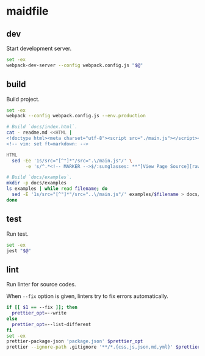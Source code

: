 # maidfile

## dev

Start development server.

```bash
set -ex
webpack-dev-server --config webpack.config.js "$@"
```

## build

Build project.

```bash
set -ex
webpack --config webpack.config.js --env.production

# Build `docs/index.html`.
cat - readme.md <<HTML |
<!doctype html><meta charset="utf-8"><script src="./main.js"></script><noscript>
<!-- vim: set ft=markdown: -->

HTML
  sed -Ee '1s/src="[^"]*"/src=".\/main.js"/' \
       -e 's/^.*<!-- MARKER -->$/:sunglasses: **"[View Page Source][raw]" please!! You will see suprising result.**/' > docs/index.html

# Build `docs/examples`.
mkdir -p docs/examples
ls examples | while read filename; do
  sed -E '1s/src="[^"]*"/src="..\/main.js"/' examples/$filename > docs/examples/$filename
done
```

## test

Run test.

```bash
set -ex
jest "$@"
```

## lint

Run linter for source codes.

When `--fix` option is given, linters try to fix errors automatically.

```bash
if [[ $1 == --fix ]]; then
  prettier_opt=--write
else
  prettier_opt=--list-different
fi
set -ex
prettier-package-json 'package.json' $prettier_opt
prettier --ignore-path .gitignore '**/*.{css,js,json,md,yml}' $prettier_opt
```
